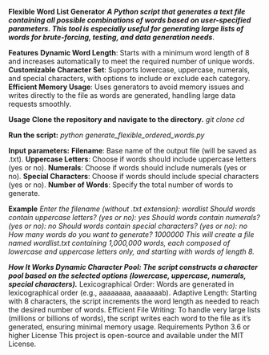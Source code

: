 **Flexible Word List Generator**
_**A Python script that generates a text file containing all possible combinations of words based on user-specified parameters. This tool is especially useful for generating large lists of words for brute-forcing, testing, and data generation needs**_.

**Features**
**Dynamic Word Length**: Starts with a minimum word length of 8 and increases automatically to meet the required number of unique words.
**Customizable Character Set**: Supports lowercase, uppercase, numerals, and special characters, with options to include or exclude each category.
**Efficient Memory Usage**: Uses generators to avoid memory issues and writes directly to the file as words are generated, handling large data requests smoothly.


**Usage**
**Clone the repository and navigate to the directory.**
_git clone <repo-url>
cd <repo-directory>_

**Run the script:**
_python generate_flexible_ordered_words.py_

**Input parameters:**
**Filename**: Base name of the output file (will be saved as <filename>.txt).
**Uppercase Letters**: Choose if words should include uppercase letters (yes or no).
**Numerals**: Choose if words should include numerals (yes or no).
**Special Characters**: Choose if words should include special characters (yes or no).
**Number of Words**: Specify the total number of words to generate.


**Example**
_Enter the filename (without .txt extension): wordlist
Should words contain uppercase letters? (yes or no): yes
Should words contain numerals? (yes or no): no
Should words contain special characters? (yes or no): no
How many words do you want to generate? 1000000
This will create a file named wordlist.txt containing 1,000,000 words, each composed of lowercase and uppercase letters only, and starting with words of length 8._

**_How It Works
Dynamic Character Pool: The script constructs a character pool based on the selected options (lowercase, uppercase, numerals, special characters)._**
Lexicographical Order: Words are generated in lexicographical order (e.g., aaaaaaaa, aaaaaaab).
Adaptive Length: Starting with 8 characters, the script increments the word length as needed to reach the desired number of words.
Efficient File Writing: To handle very large lists (millions or billions of words), the script writes each word to the file as it’s generated, ensuring minimal memory usage.
Requirements
Python 3.6 or higher
License
This project is open-source and available under the MIT License.

